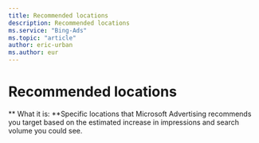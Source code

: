 ```yaml
---
title: Recommended locations
description: Recommended locations
ms.service: "Bing-Ads"
ms.topic: "article"
author: eric-urban
ms.author: eur
---
```


# Recommended locations

**        What it is:      **Specific locations that Microsoft Advertising recommends you target based on the estimated increase in impressions and search volume you could see.


